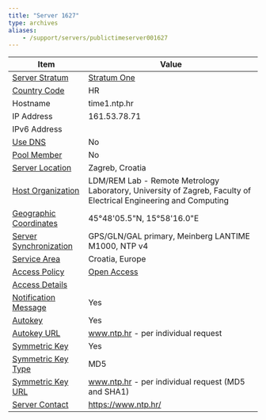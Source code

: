 ```yaml
---
title: "Server 1627"
type: archives
aliases:
    - /support/servers/publictimeserver001627
---
```


| Item | Value |
| ----- | ----- |
| [Server Stratum](/support/servers/serverstratum) | [Stratum One](/support/servers/stratumonetimeservers) |
| [Country Code](/support/servers/countrycode) | HR |
| Hostname | time1.ntp.hr |
| IP Address |  161.53.78.71 |
| IPv6 Address | |
| [Use DNS](/support/servers/usedns) | No |
| [Pool Member](/support/servers/poolmember) | No |
| [Server Location](/support/servers/serverlocation) |  Zagreb, Croatia  |
| [Host Organization](/support/servers/hostorganization) |  LDM/REM Lab - Remote Metrology Laboratory, University of Zagreb, Faculty of Electrical Engineering and Computing |
| [ Geographic Coordinates](/support/servers/geographiccoordinates) |  45°48'05.5"N, 15°58'16.0"E |
| [Server Synchronization](/support/servers/serversynchronization) |  GPS/GLN/GAL primary, Meinberg LANTIME M1000, NTP v4  |
| [Service Area](/support/servers/servicearea) |  Croatia, Europe  |
| [Access Policy](/support/servers/accesspolicy) | [Open Access](/support/servers/openaccess) |
| [Access Details](/support/servers/accessdetails) |  |
| [Notification Message](/support/servers/notificationmessage) | Yes |
| [Autokey](/support/servers/autokey) | Yes |
| [Autokey URL](/support/servers/autokeyurl) |  www.ntp.hr - per individual request |
| [Symmetric Key](/support/servers/symmetrickey) | Yes |
| [Symmetric Key Type](/support/servers/symmetrickeytype) | MD5 |
| [Symmetric Key URL](/support/servers/symmetrickeyurl) |  www.ntp.hr - per individual request (MD5 and SHA1) |
| [Server Contact](/support/servers/servercontact) |https://www.ntp.hr/ |